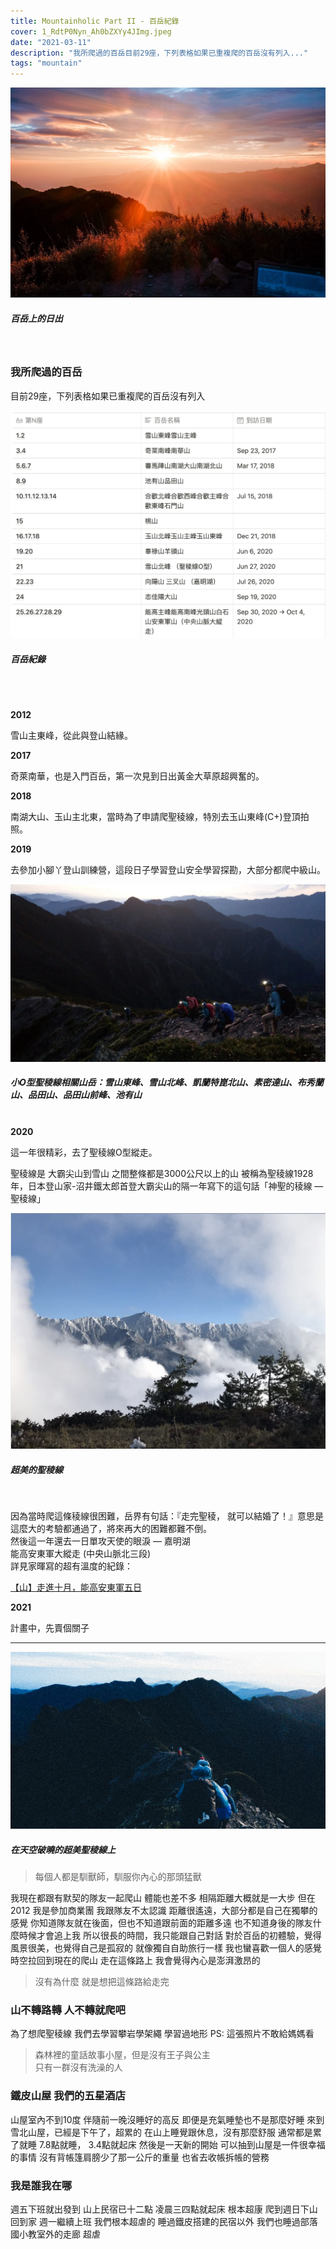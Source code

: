 ```yaml
---
title: Mountainholic Part II - 百岳紀錄
cover: 1_RdtP0Nyn_Ah0bZXYy4JImg.jpeg
date: "2021-03-11"
description: "我所爬過的百岳目前29座，下列表格如果已重複爬的百岳沒有列入..."
tags: "mountain"
---
```


![百岳上的日出](./1_RdtP0Nyn_Ah0bZXYy4JImg.jpeg)
##### 百岳上的日出
<br/>

### 我所爬過的百岳
目前29座，下列表格如果已重複爬的百岳沒有列入
<br/>

![百岳紀錄](./1_KR57r0JtNiZoCIJbcOtvtQ.png)
##### 百岳紀錄

<br/>
<br/>

<strong>2012</strong>
<p>雪山主東峰，從此與登山結緣。</p>

<strong>2017</strong>
<p>奇萊南華，也是入門百岳，第一次見到日出黃金大草原超興奮的。</p>

<strong>2018</strong>
<p>南湖大山、玉山主北東，當時為了申請爬聖稜線，特別去玉山東峰(C+)登頂拍照。</p>

<strong>2019</strong>
<p>去參加小腳丫登山訓練營，這段日子學習登山安全學習探勘，大部分都爬中級山。</p>

![小O型聖稜線相關山岳：雪山東峰、雪山北峰、凱蘭特崑北山、素密達山、布秀蘭山、品田山、品田山前峰、池有山](./1_G9V6R68_jOxyEo_Zw3KQrg.jpeg)
##### 小O型聖稜線相關山岳：雪山東峰、雪山北峰、凱蘭特崑北山、素密達山、布秀蘭山、品田山、品田山前峰、池有山


<br/>
<strong>2020</strong>
<p>這一年很精彩，去了聖稜線O型縱走。

聖稜線是 大霸尖山到雪山 之間整條都是3000公尺以上的山 被稱為聖稜線1928年，日本登山家-沼井鐵太郎首登大霸尖山的隔一年寫下的這句話「神聖的稜線 — 聖稜線」</p>

![超美的聖稜線](./1_CjG5HaEKikPHRkdo8jaTog.png)
##### 超美的聖稜線

<br/>
<p>
因為當時爬這條稜線很困難，岳界有句話：『走完聖稜， 就可以結婚了！』意思是這麼大的考驗都通過了，將來再大的困難都難不倒。<br/>
然後這一年還去一日單攻天使的眼淚 — 嘉明湖<br/>
能高安東軍大縱走 (中央山脈北三段)<br/>
詳見家暉寫的超有溫度的紀錄：</p>

[【山】走進十月，能高安東軍五日](https://ljhjoyce.medium.com/%E5%B1%B1-%E8%B5%B0%E9%80%B2%E5%8D%81%E6%9C%88-%E8%83%BD%E9%AB%98%E5%AE%89%E6%9D%B1%E8%BB%8D%E4%BA%94%E6%97%A5-7c77b606d1d4)


<strong>2021</strong>
<p>計畫中，先賣個關子</p>

---

![在天空破曉的超美聖稜線上](./1_6lp1vz_YtMOuc5VGuaqJyg.jpeg)
##### 在天空破曉的超美聖稜線上

> 每個人都是馴獸師，馴服你內心的那頭猛獸

我現在都跟有默契的隊友一起爬山
體能也差不多 相隔距離大概就是一大步
但在2012
我是參加商業團 我跟隊友不太認識
距離很遙遠，大部分都是自己在獨攀的感覺
你知道隊友就在後面，但也不知道跟前面的距離多遠
也不知道身後的隊友什麼時候才會追上我
所以很長的時間，我只能跟自己對話
對於百岳的初體驗，覺得風景很美，也覺得自己是孤寂的
就像獨自自助旅行一樣
我也蠻喜歡一個人的感覺
時空拉回到現在的爬山
走在這條路上
我會覺得內心是澎湃激昂的


> 沒有為什麼
就是想把這條路給走完

### 山不轉路轉 人不轉就爬吧
為了想爬聖稜線
我們去學習攀岩學架繩
學習過地形
PS: 這張照片不敢給媽媽看

> 森林裡的童話故事小屋，但是沒有王子與公主<br/>
只有一群沒有洗澡的人

### 鐵皮山屋 我們的五星酒店

山屋室內不到10度
伴隨前一晚沒睡好的高反
即便是充氣睡墊也不是那麼好睡
來到雪北山屋，已經是下午了，超累的
在山上睡覺跟休息，沒有那麼舒服
通常都是累了就睡 7.8點就睡， 3.4點就起床
然後是一天新的開始
可以抽到山屋是一件很幸福的事情
沒有背帳篷肩膀少了那一公斤的重量
也省去收帳拆帳的營務


### 我是誰我在哪

週五下班就出發到
山上民宿已十二點
凌晨三四點就起床 根本超康
爬到週日下山回到家
週一繼續上班
我們根本超虐的
睡過鐵皮搭建的民宿以外
我們也睡過部落國小教室外的走廊
超虐


